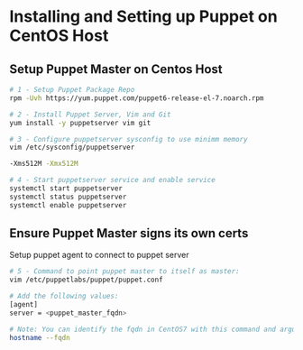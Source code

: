 # Installing and Setting up Puppet on CentOS Host

## Setup Puppet Master on Centos Host

```bash
# 1 - Setup Puppet Package Repo
rpm -Uvh https://yum.puppet.com/puppet6-release-el-7.noarch.rpm

# 2 - Install Puppet Server, Vim and Git
yum install -y puppetserver vim git

# 3 - Configure puppetserver sysconfig to use minimm memory
vim /etc/sysconfig/puppetserver

-Xms512M -Xmx512M

# 4 - Start puppetserver service and enable service
systemctl start puppetserver
systemctl status puppetserver
systemctl enable puppetserver
```

## Ensure Puppet Master signs its own certs

Setup puppet agent to connect to puppet server

```bash
# 5 - Command to point puppet master to itself as master:
vim /etc/puppetlabs/puppet/puppet.conf

# Add the following values:
[agent]
server = <puppet_master_fqdn>

# Note: You can identify the fqdn in CentOS7 with this command and argument:
hostname --fqdn
```
